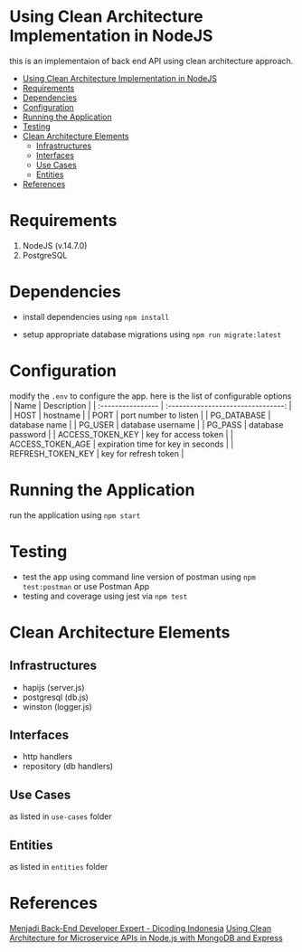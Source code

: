 # Using Clean Architecture Implementation in NodeJS

this is an implementaion of back end API using clean architecture approach.

- [Using Clean Architecture Implementation in NodeJS](#using-clean-architecture-implementation-in-nodejs)
- [Requirements](#requirements)
- [Dependencies](#dependencies)
- [Configuration](#configuration)
- [Running the Application](#running-the-application)
- [Testing](#testing)
- [Clean Architecture Elements](#clean-architecture-elements)
  - [Infrastructures](#infrastructures)
  - [Interfaces](#interfaces)
  - [Use Cases](#use-cases)
  - [Entities](#entities)
- [References](#references)

# Requirements

1. NodeJS (v.14.7.0)
2. PostgreSQL

# Dependencies

- install dependencies using `npm install`

- setup appropriate database migrations using `npm run migrate:latest`

# Configuration

modify the `.env` to configure the app. here is the list of configurable options
| Name              |            Description             |
| :---------------- | :--------------------------------: |
| HOST              |              hostname              |
| PORT              |       port number to listen        |
| PG_DATABASE       |           database name            |
| PG_USER           |         database username          |
| PG_PASS           |         database password          |
| ACCESS_TOKEN_KEY  |        key for access token        |
| ACCESS_TOKEN_AGE  | expiration time for key in seconds |
| REFRESH_TOKEN_KEY |       key for refresh token        |

# Running the Application

run the application using `npm start`

# Testing

- test the app using command line version of postman using `npm test:postman`
  or use Postman App
- testing and coverage using jest via `npm test`

# Clean Architecture Elements

## Infrastructures

-   hapijs (server.js)
-   postgresql (db.js)
-   winston (logger.js)

## Interfaces

-   http handlers
-   repository (db handlers)

## Use Cases

as listed in `use-cases` folder

## Entities

as listed in `entities` folder

# References

[Menjadi Back-End Developer Expert - Dicoding Indonesia](https://www.dicoding.com/academies/276)
[Using Clean Architecture for Microservice APIs in Node.js with MongoDB and Express](https://www.youtube.com/watch?v=CnailTcJV_U)
